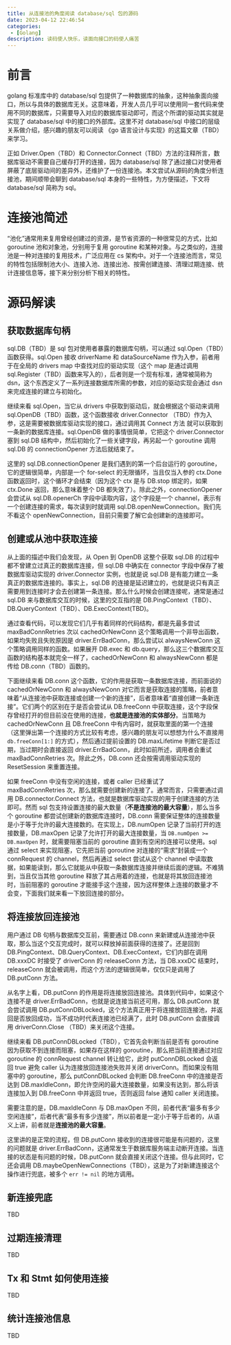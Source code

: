 ```yaml
---
title: 从连接池的角度阅读 database/sql 包的源码
date: 2023-04-12 22:46:54
categories:
 - [Golang]
description: 读码使人快乐，读面向接口的码使人痛苦
---
```


# 前言

golang 标准库中的 database/sql 包提供了一种数据库的抽象，这种抽象面向接口，所以与具体的数据库无关。这意味着，开发人员几乎可以使用同一套代码来使用不同的数据库，只需要导入对应的数据库驱动即可，而这个所谓的驱动其实就是实现了 database/sql 中的接口的外部库。这里不对 database/sql 中接口的层级关系做介绍，感兴趣的朋友可以阅读 《go 语言设计与实现》的这篇文章（TBD）来学习。

正如 Driver.Open（TBD）和 Connector.Connect（TBD）方法的注释所言，数据库驱动不需要自己缓存打开的连接，因为 database/sql 除了通过接口对使用者屏蔽了底层驱动间的差异外，还维护了一份连接池。本文尝试从源码的角度分析连接池，期间顺带会聊到 database/sql 本身的一些特性，为方便描述，下文将 database/sql 简称为 sql。

# 连接池简述

“池化”通常用来复用曾经创建过的资源，是节省资源的一种很常见的方式，比如 goroutine 池和对象池，分别用于复用 goroutine 和某种对象。与之类似的，连接池是一种对连接的复用技术，广泛应用在 cs 架构中。对于一个连接池而言，常见的特性包括限制池大小、连接入池、连接出池、按需创建连接、清理过期连接、统计连接信息等，接下来分别分析下相关的特性。

# 源码解读

## 获取数据库句柄

sql.DB（TBD）是 sql 包对使用者暴露的数据库句柄，可以通过 sql.Open（TBD）函数获得。sql.Open 接收 driverName 和 dataSourceName 作为入参，前者用于在全局的 drivers map 中查找对应的驱动实现（这个 map 是通过调用 sql.Register（TBD）函数来写入的），后者则是一个现有标准，通常被简称为 dsn，这个东西定义了一系列连接数据库所需的参数，对应的驱动实现会通过 dsn 来完成连接的建立与初始化。

继续来看 sql.Open，当它从 drivers 中获取到驱动后，就会根据这个驱动来调用 sql.OpenDB（TBD）函数，这个函数接收 driver.Connector （TBD）作为入参，这是需要被数据库驱动实现的接口，通过调用其 Connect 方法 就可以获取到一条新的数据库连接。sql.OpenDB 做的事情很简单，它把这个 driver.Connector 塞到 sql.DB 结构中，然后初始化了一些关键字段，再另起一个 goroutine 调用 sql.DB 的 connectionOpener 方法后就结束了。

这里的 sql.DB.connectionOpener 是我们遇到的第一个后台运行的 goroutine，它的逻辑很简单，内部是一个 for-select 的无限循环，当且仅当入参的 ctx.Done 函数返回时，这个循环才会结束（因为这个 ctx 是与 DB.stop 绑定的，如果 ctx.Done 返回，那么意味着整个 DB 都失效了）。除此之外，connectionOpener 会尝试从 sql.DB.openerCh 字段中读取内容，这个字段是一个 channel，表示有一个创建连接的需求，每次读到时就调用 sql.DB.openNewConnection。我们先不看这个 openNewConnection，目前只需要了解它会创建新的连接即可。

## 创建或从池中获取连接

从上面的描述中我们会发现，从 Open 到 OpenDB 这整个获取 sql.DB 的过程中都不曾建立过真正的数据库连接，但 sql.DB 中确实在 connector 字段中保存了被数据库驱动实现的 driver.Connector 实例，也就是说 sql.DB 是有能力建立一条真正的数据库连接的。事实上，sql.DB 的连接是延迟建立的，也就是说只有真正需要用到连接时才会去创建第一条连接。那么什么时候会创建连接呢，通常是通过 sql.DB 来与数据库交互的时候，这里的交互指的是 DB.PingContext（TBD）、DB.QueryContext（TBD）、DB.ExecContext(TBD)。

通过查看代码，可以发现它们几乎有着同样的代码结构，都是先最多尝试 maxBadConnRetries 次以 cachedOrNewConn 这个策略调用一个非导出函数，如果均失败且失败原因是 driver.ErrBadConn，那么尝试以 alwaysNewConn 这个策略调用同样的函数。如果展开 DB.exec 和 db.query，那么这三个数据库交互函数的结构基本就完全一样了，cachedOrNewConn 和 alwaysNewConn 都是传给 DB.conn（TBD）函数的。

下面继续来看 DB.conn 这个函数，它的作用是获取一条数据库连接，而前面说的 cachedOrNewConn 和 alwaysNewConn 对它而言是获取连接的策略，前者意味着“从连接池中获取连接或创建一个新的连接”，后者意味着“直接创建一条新连接”。它们两个的区别在于是否会尝试从 DB.freeConn 中获取连接，这个字段保存曾经打开的但目前没在使用的连接，**也就是连接池的实体部分**。当策略为 cachedOrNewConn 且 DB.freeConn 中有内容时，就获取里面的第一个连接（这里弹出第一个连接的方式比较有考虑，感兴趣的朋友可以想想为什么不直接用 `db.freeConn[1:]` 的方式），然后通过提前设置的 DB.maxLifetime 判断它是否过期，当过期时会直接返回 driver.ErrBadConn，此时如前所述，调用者会重试 maxBadConnRetries 次。除此之外，DB.conn 还会按需调用驱动实现的 ResetSession 来重置连接。

如果 freeConn 中没有空闲的连接，或者 caller 已经重试了 maxBadConnRetries 次，那么就需要创建新的连接了。通常而言，只需要通过调用 DB.connector.Connect 方法，也就是数据库驱动实现的用于创建连接的方法即可。然而 sql 包支持设置连接的最大数量（**不是连接池的最大容量**），那么当多个 goroutine 都尝试创建新的数据库连接时，DB.conn 需要保证整体的连接数量是小于等于允许的最大连接数的。在实现上，DB.numOpen 记录了当前打开的连接数量，DB.maxOpen 记录了允许打开的最大连接数量，当 `DB.numOpen >= DB.maxOpen` 时，就需要阻塞当前的 goroutine 直到有空闲的连接可以使用。sql 通过 select 来实现阻塞，它先把当前 goroutine 对连接的“需求”封装成一个 connRequest 的 channel，然后再通过 select 尝试从这个 channel 中读取数据，如果能读到，那么它就能从中获取一条数据库连接并继续后面的逻辑。不难猜到，当且仅当其他 goroutine 释放了其占用着的连接，也就是将其放回连接池时，当前阻塞的 goroutine 才能接手这个连接，因为这样整体上连接的数量才不会变，下面我们就来看一下放回连接的部分。

## 将连接放回连接池

用户通过 DB 句柄与数据库交互前，需要通过 DB.conn 来新建或从连接池中获取，那么当这个交互完成时，就可以释放掉前面获得的连接了。还是回到 DB.PingContext、DB.QueryContext、DB.ExecContext，它们内部在调用 DB.xxxDC 时接受了 driverConn 的 releaseConn 方法，当 DB.xxxDC 结束时，releaseConn 就会被调用，而这个方法的逻辑很简单，仅仅只是调用了 DB.putConn 方法。

从名字上看，DB.putConn 的作用是将连接放回连接池。具体到代码中，如果这个连接不是 driver.ErrBadConn，也就是说连接当前还可用，那么 DB.putConn 就会尝试调用 DB.putConnDBLocked，这个方法真正用于将连接放回连接池，并返回是否放回成功，当不成功时代表连接池已经满了，此时 DB.putConn 会直接调用 driverConn.Close （TBD）来关闭这个连接。

继续来看 DB.putConnDBLocked（TBD），它首先会判断当前是否有 goroutine 因为获取不到连接而阻塞，如果存在这样的 goroutine，那么把当前连接通过对应 goroutine 的 connRequest channel 转让给它，此时 putConnDBLocked 会返回 true 避免 caller 认为连接放回连接池失败并关闭 driverConn。而如果没有阻塞中的 goroutine，那么 putConnDBLocked 会判断 DB.freeConn 中的连接是否达到 DB.maxIdleConn，即允许空闲的最大连接数量，如果没有达到，那么将该连接加入到 DB.freeConn 中并返回 true，否则返回 false 通知 caller 关闭连接。

需要注意的是，DB.maxIdleConn 与 DB.maxOpen 不同，前者代表“最多有多少空闲连接”，后者代表“最多有多少连接”，所以前者是一定小于等于后者的，从语义上讲，前者就是**连接池的最大容量**。

这里讲的是正常的流程，但 DB.putConn 接收到的连接很可能是有问题的，这里的问题就是 driver.ErrBadConn，这通常发生于数据库服务端主动断开连接。当连接的状态是有问题的时候，DB.putConn 就会直接关闭这个连接。但与此同时，它还会调用 DB.maybeOpenNewConnections（TBD），这是为了对新建连接这个操作进行兜底，被多个 `err != nil` 的地方调用。

## 新连接兜底

TBD

## 过期连接清理

TBD

## Tx 和 Stmt 如何使用连接

TBD

## 统计连接池信息

TBD
